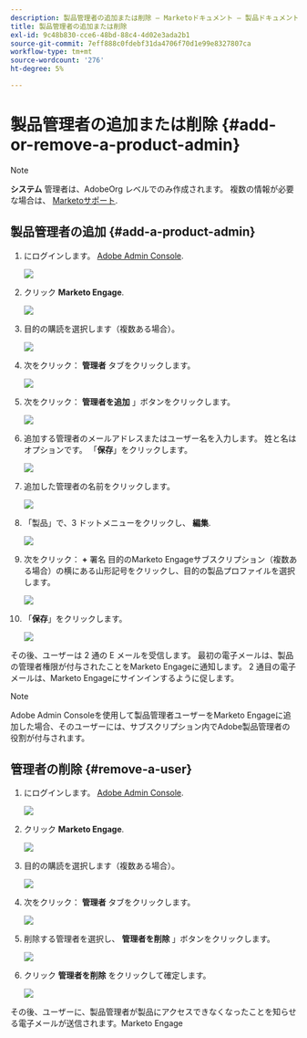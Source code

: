 ```yaml
---
description: 製品管理者の追加または削除 — Marketoドキュメント — 製品ドキュメント
title: 製品管理者の追加または削除
exl-id: 9c48b830-cce6-48bd-88c4-4d02e3ada2b1
source-git-commit: 7eff888c0fdebf31da4706f70d1e99e8327807ca
workflow-type: tm+mt
source-wordcount: '276'
ht-degree: 5%

---
```


# 製品管理者の追加または削除 {#add-or-remove-a-product-admin}

>[!NOTE]
>
>**システム** 管理者は、AdobeOrg レベルでのみ作成されます。 複数の情報が必要な場合は、 [Marketoサポート](https://nation.marketo.com/t5/support/ct-p/Support).

## 製品管理者の追加 {#add-a-product-admin}

1. にログインします。 [Adobe Admin Console](https://adminconsole.adobe.com/).

   ![](assets/add-or-remove-a-product-admin-1.png)

1. クリック **Marketo Engage**.

   ![](assets/add-or-remove-a-product-admin-2.png)

1. 目的の購読を選択します（複数ある場合）。

   ![](assets/add-or-remove-a-product-admin-3.png)

1. 次をクリック： **管理者** タブをクリックします。

   ![](assets/add-or-remove-a-product-admin-4.png)

1. 次をクリック： **管理者を追加** 」ボタンをクリックします。

   ![](assets/add-or-remove-a-product-admin-5.png)

1. 追加する管理者のメールアドレスまたはユーザー名を入力します。 姓と名はオプションです。 「**保存**」をクリックします。

   ![](assets/add-or-remove-a-product-admin-6.png)

1. 追加した管理者の名前をクリックします。

   ![](assets/add-or-remove-a-product-admin-7.png)

1. 「製品」で、3 ドットメニューをクリックし、 **編集**.

   ![](assets/add-or-remove-a-product-admin-8.png)

1. 次をクリック： **+** 署名 目的のMarketo Engageサブスクリプション（複数ある場合）の横にある山形記号をクリックし、目的の製品プロファイルを選択します。

   ![](assets/add-or-remove-a-product-admin-9.png)

1. 「**保存**」をクリックします。

   ![](assets/add-or-remove-a-product-admin-10.png)

その後、ユーザーは 2 通の E メールを受信します。 最初の電子メールは、製品の管理者権限が付与されたことをMarketo Engageに通知します。 2 通目の電子メールは、Marketo Engageにサインインするように促します。

>[!NOTE]
>
>Adobe Admin Consoleを使用して製品管理者ユーザーをMarketo Engageに追加した場合、そのユーザーには、サブスクリプション内でAdobe製品管理者の役割が付与されます。

## 管理者の削除 {#remove-a-user}

1. にログインします。 [Adobe Admin Console](https://adminconsole.adobe.com/).

   ![](assets/add-or-remove-a-product-admin-11.png)

1. クリック **Marketo Engage**.

   ![](assets/add-or-remove-a-product-admin-12.png)

1. 目的の購読を選択します（複数ある場合）。

   ![](assets/add-or-remove-a-product-admin-13.png)

1. 次をクリック： **管理者** タブをクリックします。

   ![](assets/add-or-remove-a-product-admin-14.png)

1. 削除する管理者を選択し、 **管理者を削除** 」ボタンをクリックします。

   ![](assets/add-or-remove-a-product-admin-15.png)

1. クリック **管理者を削除** をクリックして確定します。

   ![](assets/add-or-remove-a-product-admin-16.png)

その後、ユーザーに、製品管理者が製品にアクセスできなくなったことを知らせる電子メールが送信されます。Marketo Engage
